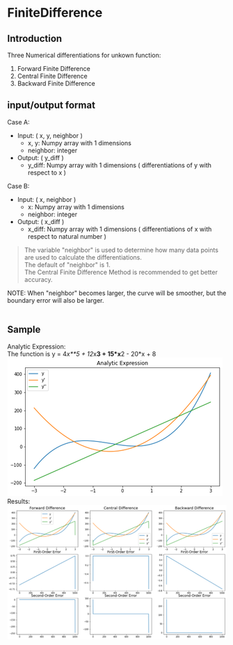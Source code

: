 # FiniteDifference

## Introduction
Three Numerical differentiations for unkown function:
1. Forward Finite Difference
2. Central Finite Difference
3. Backward Finite Difference

## input/output format
Case A:<br>
* Input: ( x, y, neighbor ) <br>
  * x, y: Numpy array with 1 dimensions <br>
  * neighbor: integer <br>
* Output: ( y_diff ) <br>
  * y_diff: Numpy array with 1 dimensions ( differentiations of y with respect to x ) <br>

Case B:<br>
* Input: ( x, neighbor ) <br>
  * x: Numpy array with 1 dimensions <br>
  * neighbor: integer <br>
* Output: ( x_diff ) <br>
  * x_diff: Numpy array with 1 dimensions ( differentiations of x with respect to natural number ) <br>

>The variable "neighbor" is used to determine how many data points are used to calculate the differentiations. <br>
The default of "neighbor" is 1. <br>
The Central Finite Difference Method is recommended to get better accuracy. <br>

NOTE: When "neighbor" becomes larger, the curve will be smoother, but the boundary error will also be larger.<br><br>

## Sample
Analytic Expression: <br>
The function is y = 4*x**5 + 12*x**3 + 15*x**2 - 20*x + 8 <br>
![](https://github.com/TW-ZJLin/FiniteDifference/blob/main/analytic_expression.png)<br>
Results: <br>
![](https://github.com/TW-ZJLin/FiniteDifference/blob/main/results.png)

